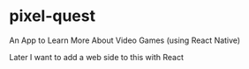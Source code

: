 # pixel-quest
An App to Learn More About Video Games (using React Native)

Later I want to add a web side to this with React
